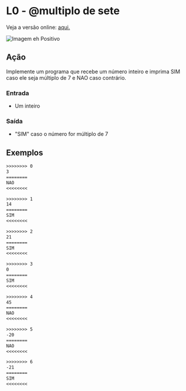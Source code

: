 # L0 - @multiplo de sete

Veja a versão online: [aqui.](https://github.com/qxcodefup/arcade/blob/master/base/multiplo/Readme.md)

![Imagem eh Positivo](https://raw.githubusercontent.com/qxcodefup/arcade/master/base/multiplo/cover.jpg)

## Ação

Implemente um programa que recebe um número inteiro e imprima SIM caso ele seja
múltiplo de 7 e NAO caso contrário.

### Entrada

- Um inteiro

### Saída

- "SIM" caso o número for múltiplo de 7

## Exemplos

```txt
>>>>>>>> 0
3
========
NAO
<<<<<<<<

>>>>>>>> 1
14
========
SIM
<<<<<<<<

>>>>>>>> 2
21
========
SIM
<<<<<<<<

>>>>>>>> 3
0
========
SIM
<<<<<<<<

>>>>>>>> 4
45
========
NAO
<<<<<<<<

>>>>>>>> 5
-20
========
NAO
<<<<<<<<

>>>>>>>> 6
-21
========
SIM
<<<<<<<<
```
